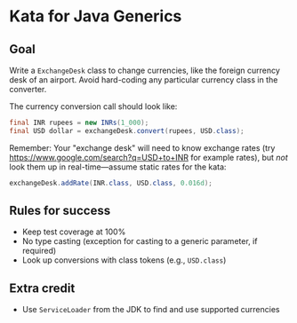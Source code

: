 # Kata for Java Generics

## Goal

Write a `ExchangeDesk` class to change currencies, like the foreign currency desk of an airport.  Avoid hard-coding
any particular currency class in the converter.

The currency conversion call should look like:

```java
final INR rupees = new INRs(1_000);
final USD dollar = exchangeDesk.convert(rupees, USD.class); 
```

Remember: Your "exchange desk" will need to know exchange rates (try https://www.google.com/search?q=USD+to+INR for
example rates), but *not* look them up in real-time&mdash;assume static rates for the kata:

```java
exchangeDesk.addRate(INR.class, USD.class, 0.016d);
```

## Rules for success

* Keep test coverage at 100%
* No type casting (exception for casting to a generic parameter, if required)
* Look up conversions with class tokens (e.g., `USD.class`)

## Extra credit

* Use `ServiceLoader` from the JDK to find and use supported currencies
